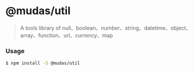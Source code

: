 # @mudas/util

> A tools library of null、boolean、number、string、datetime、object、array、function、url、currency、map

### Usage

``` bash
$ npm install -S @mudas/util
```
